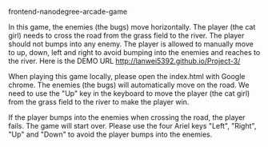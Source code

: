 frontend-nanodegree-arcade-game

In this game, the enemies (the bugs) move horizontally. The player (the cat girl) needs to cross the road from the grass field to the river. The player should not bumps into any enemy.
The player is allowed to manually move to up, down, left and right to avoid bumping into the enemies and reaches to the river. Here is the DEMO URL http://lanwei5392.github.io/Project-3/


When playing this game locally, please open the index.html with Google chrome. The enemies (the bugs) will automatically move on the road. We need to use the "Up" key in the keyboard to move the player (the cat girl) from the grass field to the river to make the player win. 

If the player bumps into the enemies when crossing the road, the player fails. The game will start over. Please use the four Ariel keys "Left", "Right", "Up" and "Down" to avoid the player bumps into the enemies. 
